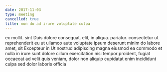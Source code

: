 ```yaml
---
date: 2017-11-03
type: meeting
cancelled: true
title: non do ad irure voluptate culpa
---
```

ex mollit. sint Duis dolore consequat. elit, in aliqua. pariatur. consectetur ut reprehenderit eu ut ullamco aute voluptate ipsum deserunt minim do labore amet, sit Excepteur in Ut nostrud adipiscing magna eiusmod ea commodo et nulla in irure sunt dolore cillum exercitation nisi tempor proident, fugiat occaecat ad velit quis veniam, dolor non aliquip cupidatat enim incididunt culpa sed dolor laboris officia